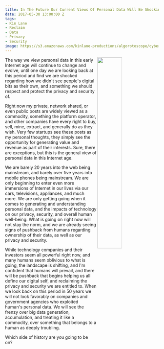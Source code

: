 ```yaml
---
title: In The Future Our Current Views Of Personal Data Will Be Shocking
date: 2017-05-30 13:00:00 Z
tags:
- Kin Lane
- Reclaim
- Data
- Privacy
- Security
image: https://s3.amazonaws.com/kinlane-productions/algorotoscope/cyber-api-description-wars/api-specification-wars.png
---
```


<p><img src="https://s3.amazonaws.com/kinlane-productions/algorotoscope/cyber-api-description-wars/mosaic-face_internet_numbers.jpg" align="right" width="40%" /></p>

The way we view personal data in this early Internet age will continue to change and evolve, until one day we are looking back at this period and find we are shocked regarding how we didn't see people's digital bits as their own, and something we should respect and protect the privacy and security of.

Right now my private, network shared, or even public posts are widely viewed as a commodity, something the platform operator, and other companies have every right to buy, sell, mine, extract, and generally do as they wish. Very few startups see these posts as my personal thoughts, they simply see the opportunity for generating value and revenue as part of their interests. Sure, there are exceptions, but this is the general view of personal data in this Internet age.

We are barely 20 years into the web being mainstream, and barely over five years into mobile phones being mainstream. We are only beginning to enter even more immersions of Internet in our lives via our cars, televisions, appliances, and much more. We are only getting going when it comes to generating and understanding personal data, and the impacts of technology on our privacy, security, and overall human well-being. What is going on right now will not stay the norm, and we are already seeing signs of pushback from humans regarding ownership of their data, as well as our privacy and security.

While technology companies and their investors seem all powerful right now, and many humans seem oblivious to what is going, the landscape is shifting, and I'm confident that humans will prevail, and there will be pushback that begins helping us all define our digital self, and reclaiming the privacy and security we are entitled to. When we look back on this period in 50 years we will not look favorably on companies and government agencies who exploited human's personal data. We will see the frenzy over big data generation, accumulation, and treating it like a commodity, over something that belongs to a human as deeply troubling. 

Which side of history are you going to be on?